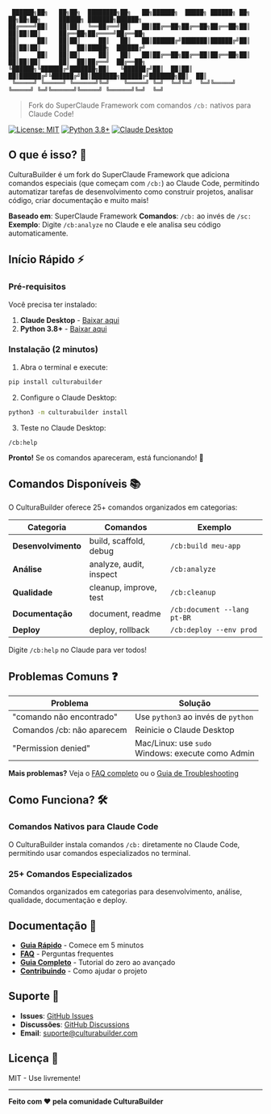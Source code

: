 ```
 ██████╗██╗   ██╗██╗  ████████╗██╗   ██╗██████╗  █████╗ ██████╗ ██╗   ██╗██╗██╗     ██████╗ ███████╗██████╗ 
██╔════╝██║   ██║██║  ╚══██╔══╝██║   ██║██╔══██╗██╔══██╗██╔══██╗██║   ██║██║██║     ██╔══██╗██╔════╝██╔══██╗
██║     ██║   ██║██║     ██║   ██║   ██║██████╔╝███████║██████╔╝██║   ██║██║██║     ██║  ██║█████╗  ██████╔╝
██║     ██║   ██║██║     ██║   ██║   ██║██╔══██╗██╔══██║██╔══██╗██║   ██║██║██║     ██║  ██║██╔══╝  ██╔══██╗
╚██████╗╚██████╔╝███████╗██║   ╚██████╔╝██║  ██║██║  ██║██████╔╝╚██████╔╝██║███████╗██████╔╝███████╗██║  ██║
 ╚═════╝ ╚═════╝ ╚══════╝╚═╝    ╚═════╝ ╚═╝  ╚═╝╚═╝  ╚═╝╚═════╝  ╚═════╝ ╚═╝╚══════╝╚═════╝ ╚══════╝╚═╝  ╚═╝
```

> Fork do SuperClaude Framework com comandos `/cb:` nativos para Claude Code!

[![License: MIT](https://img.shields.io/badge/License-MIT-yellow.svg)](https://opensource.org/licenses/MIT)
[![Python 3.8+](https://img.shields.io/badge/python-3.8+-blue.svg)](https://www.python.org/downloads/)
[![Claude Desktop](https://img.shields.io/badge/Claude-Desktop-purple.svg)](https://claude.ai/desktop)

## O que é isso? 🤔

CulturaBuilder é um fork do SuperClaude Framework que adiciona comandos especiais (que começam com `/cb:`) ao Claude Code, permitindo automatizar tarefas de desenvolvimento como construir projetos, analisar código, criar documentação e muito mais!

**Baseado em**: SuperClaude Framework
**Comandos**: `/cb:` ao invés de `/sc:`
**Exemplo**: Digite `/cb:analyze` no Claude e ele analisa seu código automaticamente.

## Início Rápido ⚡

### Pré-requisitos

Você precisa ter instalado:
1. **Claude Desktop** - [Baixar aqui](https://claude.ai/desktop)
2. **Python 3.8+** - [Baixar aqui](https://python.org/downloads)

### Instalação (2 minutos)

1. Abra o terminal e execute:
```bash
pip install culturabuilder
```

2. Configure o Claude Desktop:
```bash
python3 -m culturabuilder install
```

3. Teste no Claude Desktop:
```
/cb:help
```

**Pronto!** Se os comandos apareceram, está funcionando! 🎉

## Comandos Disponíveis 📚

O CulturaBuilder oferece 25+ comandos organizados em categorias:

| Categoria | Comandos | Exemplo |
|-----------|----------|---------|
| **Desenvolvimento** | build, scaffold, debug | `/cb:build meu-app` |
| **Análise** | analyze, audit, inspect | `/cb:analyze` |
| **Qualidade** | cleanup, improve, test | `/cb:cleanup` |
| **Documentação** | document, readme | `/cb:document --lang pt-BR` |
| **Deploy** | deploy, rollback | `/cb:deploy --env prod` |

Digite `/cb:help` no Claude para ver todos!

## Problemas Comuns ❓

| Problema | Solução |
|----------|---------|
| "comando não encontrado" | Use `python3` ao invés de `python` |
| Comandos /cb: não aparecem | Reinicie o Claude Desktop |
| "Permission denied" | Mac/Linux: use `sudo`<br>Windows: execute como Admin |

**Mais problemas?** Veja o [FAQ completo](FAQ.md) ou o [Guia de Troubleshooting](TROUBLESHOOTING.md)

## Como Funciona? 🛠️

### Comandos Nativos para Claude Code
O CulturaBuilder instala comandos `/cb:` diretamente no Claude Code, permitindo usar comandos especializados no terminal.

### 25+ Comandos Especializados
Comandos organizados em categorias para desenvolvimento, análise, qualidade, documentação e deploy.

## Documentação 📖

- **[Guia Rápido](QUICK_START.md)** - Comece em 5 minutos
- **[FAQ](FAQ.md)** - Perguntas frequentes
- **[Guia Completo](README_BEGINNER_FRIENDLY.md)** - Tutorial do zero ao avançado
- **[Contribuindo](CONTRIBUTING.md)** - Como ajudar o projeto

## Suporte 💬

- **Issues**: [GitHub Issues](https://github.com/CulturaBuilder/CulturaBuilder-MCP/issues)
- **Discussões**: [GitHub Discussions](https://github.com/CulturaBuilder/CulturaBuilder-MCP/discussions)
- **Email**: suporte@culturabuilder.com

## Licença 📄

MIT - Use livremente!

---

**Feito com ❤️ pela comunidade CulturaBuilder**